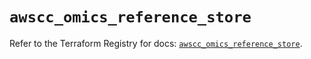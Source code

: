 # `awscc_omics_reference_store`

Refer to the Terraform Registry for docs: [`awscc_omics_reference_store`](https://registry.terraform.io/providers/hashicorp/awscc/0.70.0/docs/resources/omics_reference_store).
